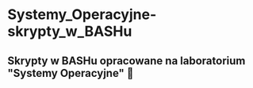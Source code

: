 # Systemy_Operacyjne-skrypty_w_BASHu

## Skrypty w BASHu opracowane na laboratorium "Systemy Operacyjne" 🥰
